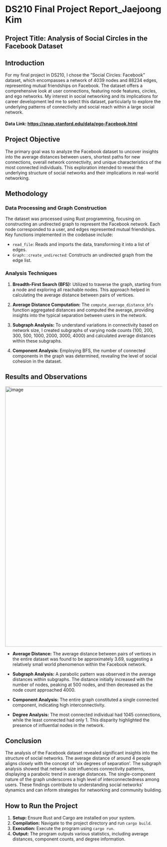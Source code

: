 # DS210 Final Project Report_Jaejoong Kim

## **Project Title:** Analysis of Social Circles in the Facebook Dataset

## Introduction

For my final project in DS210, I chose the “Social Circles: Facebook” dataset, which encompasses a network of 4039 nodes and 88234 edges, representing mutual friendships on Facebook. The dataset offers a comprehensive look at user connections, featuring node features, circles, and ego networks. My interest in social networking and its implications for career development led me to select this dataset, particularly to explore the underlying patterns of connectivity and social reach within a large social network.

#### Data Link: https://snap.stanford.edu/data/ego-Facebook.html

## Project Objective

The primary goal was to analyze the Facebook dataset to uncover insights into the average distances between users, shortest paths for new connections, overall network connectivity, and unique characteristics of the most connected individuals. This exploration intended to reveal the underlying structure of social networks and their implications in real-world networking.

## Methodology

### Data Processing and Graph Construction

The dataset was processed using Rust programming, focusing on constructing an undirected graph to represent the Facebook network. Each node corresponded to a user, and edges represented mutual friendships. Key functions implemented in the codebase include:

- `read_file`: Reads and imports the data, transforming it into a list of edges.
- `Graph::create_undirected`: Constructs an undirected graph from the edge list.

### Analysis Techniques

1. **Breadth-First Search (BFS):** Utilized to traverse the graph, starting from a node and exploring all reachable nodes. This approach helped in calculating the average distance between pairs of vertices.

2. **Average Distance Computation:** The `compute_average_distance_bfs` function aggregated distances and computed the average, providing insights into the typical separation between users in the network.

3. **Subgraph Analysis:** To understand variations in connectivity based on network size, I created subgraphs of varying node counts (100, 200, 300, 500, 1000, 2000, 3000, 4000) and calculated average distances within these subgraphs.

4. **Component Analysis:** Employing BFS, the number of connected components in the graph was determined, revealing the level of social cohesion in the dataset.

## Results and Observations

<img width="833" alt="image" src="https://github.com/Jaejoong1234/DS210_Final_Project/assets/144245519/d3d9b49b-55f7-4cfc-8dee-b57f21ff0173">

- **Average Distance:** The average distance between pairs of vertices in the entire dataset was found to be approximately 3.69, suggesting a relatively small world phenomenon within the Facebook network.

- **Subgraph Analysis:** A parabolic pattern was observed in the average distances within subgraphs. The distance initially increased with the number of nodes, peaking at 500 nodes, and then decreased as the node count approached 4000.

- **Component Analysis:** The entire graph constituted a single connected component, indicating high interconnectivity.

- **Degree Analysis:** The most connected individual had 1045 connections, while the least connected had only 1. This disparity highlighted the presence of influential nodes in the network.

## Conclusion

The analysis of the Facebook dataset revealed significant insights into the structure of social networks. The average distance of around 4 people aligns closely with the concept of 'six degrees of separation'. The subgraph analysis showed that network size influences connectivity patterns, displaying a parabolic trend in average distances. The single-component nature of the graph underscores a high level of interconnectedness among users. These findings contribute to understanding social networks' dynamics and can inform strategies for networking and community building.

## How to Run the Project

1. **Setup:** Ensure Rust and Cargo are installed on your system.
2. **Compilation:** Navigate to the project directory and run `cargo build`.
3. **Execution:** Execute the program using `cargo run`.
4. **Output:** The program outputs various statistics, including average distances, component counts, and degree information.

